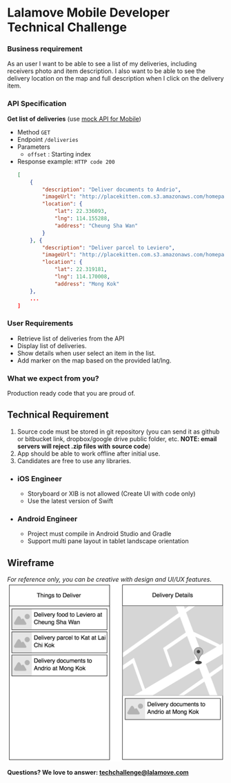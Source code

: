 # Lalamove Mobile Developer Technical Challenge

### Business requirement
As an user I want to be able to see a list of my deliveries, including receivers photo and item description. I also want to be able to see the delivery location on the map and full description when I click on the delivery item.

### API Specification

**Get list of deliveries** (use [mock API for Mobile](mockApiMobile))
  * Method
    `GET`
  * Endpoint
    `/deliveries`
  * Parameters
    * `offset` : Starting index
  * Response example:
    `HTTP code 200`
    ```json
    [
        {
            "description": "Deliver documents to Andrio",
            "imageUrl": "http://placekitten.com.s3.amazonaws.com/homepage-samples/200/287.jpg",
            "location": {
                "lat": 22.336093,
                "lng": 114.155288,
                "address": "Cheung Sha Wan"
            }
        }, {
            "description": "Deliver parcel to Leviero",
            "imageUrl": "http://placekitten.com.s3.amazonaws.com/homepage-samples/200/286.jpg",
            "location": {
                "lat": 22.319181,
                "lng": 114.170008,
                "address": "Mong Kok"
        },
        ...
    ]
    ```

### User Requirements
  - Retrieve list of deliveries from the API
  - Display list of deliveries.
  - Show details when user select an item in the list.
  - Add marker on the map based on the provided lat/lng. 

### What we expect from you?
Production ready code that you are proud of.

## Technical Requirement
1. Source code must be stored in git repository (you can send it as github or bitbucket link, dropbox/google drive public folder, etc. **NOTE: email servers will reject .zip files with source code**)
2. App should be able to work offline after initial use.
3. Candidates are free to use any libraries.

* ### iOS Engineer
    - Storyboard or XIB is not allowed (Create UI with code only)
    - Use the latest version of Swift

* ### Android Engineer
    - Project must compile in Android Studio and Gradle
    - Support multi pane layout in tablet landscape orientation

## Wireframe
*For reference only, you can be creative with design and UI/UX features.*
![Wireframe](assets/mobile-engineer-wireframe.png)


**Questions? We love to answer: <techchallenge@lalamove.com>**
